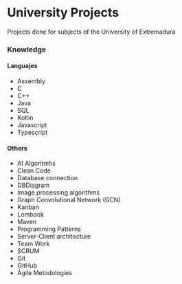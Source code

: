 # University Projects

Projects done for subjects of the University of Extremadura

### Knowledge

#### Languajes

- Assembly
- C
- C++
- Java
- SQL
- Kotlin
- Javascript
- Typescript

#### Others

- AI Algoritmhs
- Clean Code
- Database connection
- DBDiagram
- Image processing algorithms
- Graph Convolutional Network (GCN)
- Kanban
- Lombook
- Maven
- Programming Patterns
- Server-Client architecture
- Team Work
- SCRUM
- Git
- GitHub
- Ágile Metodologies
